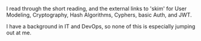I read through the short reading, and the external links to 'skim' for User Modeling, Cryptography, Hash Algorithms, Cyphers, basic Auth, and JWT.

I have a background in IT and DevOps, so none of this is especially jumping out at me.